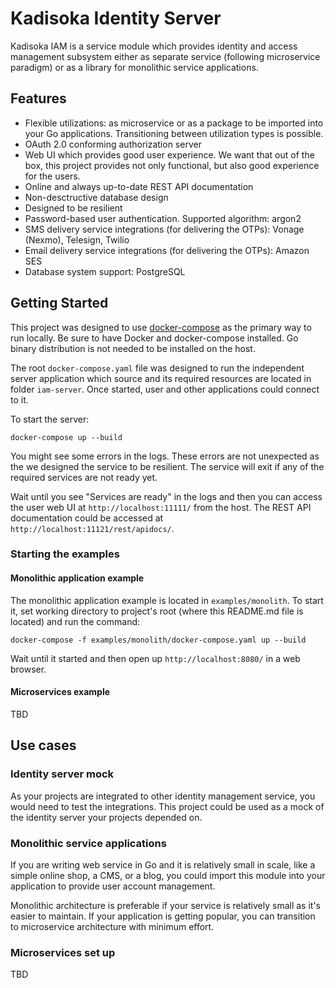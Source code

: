 # Kadisoka Identity Server

Kadisoka IAM is a service module which provides identity and access
management subsystem either as separate service (following microservice
paradigm) or as a library for monolithic service applications.

## Features

* Flexible utilizations: as microservice or as a package to be imported into
  your Go applications. Transitioning between utilization types is possible.
* OAuth 2.0 conforming authorization server
* Web UI which provides good user experience. We want that out of the box,
  this project provides not only functional, but also good experience for
  the users.
* Online and always up-to-date REST API documentation
* Non-desctructive database design
* Designed to be resilient
* Password-based user authentication. Supported algorithm: argon2
* SMS delivery service integrations (for delivering the OTPs): Vonage (Nexmo),
  Telesign, Twilio
* Email delivery service integrations (for delivering the OTPs): Amazon SES
* Database system support: PostgreSQL

## Getting Started

This project was designed to use
[docker-compose](https://docs.docker.com/compose/) as the primary way to
run locally. Be sure to have Docker and docker-compose installed. Go binary
distribution is not needed to be installed on the host.

The root `docker-compose.yaml` file was designed to run the independent server
application which source and its required resources are located in folder
`iam-server`. Once started, user and other applications could connect to it.

To start the server:

```shell
docker-compose up --build
```

You might see some errors in the logs. These errors are not unexpected as
the we designed the service to be resilient. The service will exit if any of
the required services are not ready yet.

Wait until you see "Services are ready" in the logs and then you can access
the user web UI at `http://localhost:11111/` from the host. The REST API
documentation could be accessed at `http://localhost:11121/rest/apidocs/`.

### Starting the examples

#### Monolithic application example

The monolithic application example is located in `examples/monolith`. To start
it, set working directory to project's root (where this README.md file is
located) and run the command:

```shell
docker-compose -f examples/monolith/docker-compose.yaml up --build
```

Wait until it started and then open up `http://localhost:8080/` in a web
browser.

#### Microservices example

TBD

## Use cases

### Identity server mock

As your projects are integrated to other identity management service, you
would need to test the integrations. This project could be used as a mock of
the identity server your projects depended on.

### Monolithic service applications

If you are writing web service in Go and it is relatively small in scale,
like a simple online shop, a CMS, or a blog, you could import this module
into your application to provide user account management.

Monolithic architecture is preferable if your service is relatively small as
it's easier to maintain. If your application is getting popular, you can
transition to microservice architecture with minimum effort.

### Microservices set up

TBD
